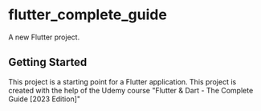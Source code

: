 # flutter_complete_guide

A new Flutter project.

## Getting Started

This project is a starting point for a Flutter application.
This project is created with the help of the Udemy course "Flutter & Dart - The Complete Guide [2023 Edition]"
